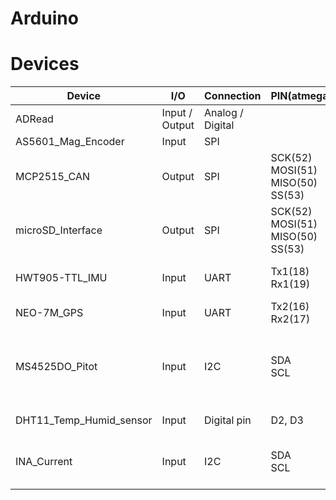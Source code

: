 # Arduino

# Devices
| Device                  | I/O            | Connection       | PIN(atmega2560)                           | Library name                                                                                                                                        | 
| ----------------------- | -------------- | ---------------- | ----------------------------------------- | --------------------------------------------------------------------------------------------------------------------------------------------------- | 
| ADRead                  | Input / Output | Analog / Digital |                                           | --                                                                                                                                                  | 
| AS5601_Mag_Encoder      | Input          | SPI              |                                           | --                                                                                                                                                  | 
| MCP2515_CAN             | Output         | SPI              | SCK(52)<br>MOSI(51)<br>MISO(50)<br>SS(53) | [autowp / arduino-mcp2515](https://github.com/autowp/arduino-mcp2515)                                                                               | 
| microSD_Interface       | Output         | SPI              | SCK(52)<br>MOSI(51)<br>MISO(50)<br>SS(53) | [arduino-libraries / SD](https://github.com/arduino-libraries/SD/tree/master/examples)                                                              | 
| HWT905-TTL_IMU          | Input          | UART             | Tx1(18)<br>Rx1(19)                        | JY901.h on [WITMOTION / HWT905-TTL<br>](https://github.com/WITMOTION/HWT905-TTL)                                                                    | 
| NEO-7M_GPS              | Input          | UART             | Tx2(16)<br>Rx2(17)                        | [mikalhart / TinyGPSPlus](https://github.com/mikalhart/TinyGPSPlus)                                                                                 | 
| MS4525DO_Pitot          | Input          | I2C              | SDA<br>SCL                                | [bolderflight / ms4525do](https://github.com/bolderflight/ms4525do)<br><br>(included [bolderflight / units](https://github.com/bolderflight/units)) | 
| DHT11_Temp_Humid_sensor | Input          | Digital pin      | D2, D3                                    | [adafruit / DHT-sensor-library](https://github.com/adafruit/DHT-sensor-library)                                                                     | 
| INA_Current             | Input          | I2C              | SDA<br>SCL                                | [asukiaaa / INA226_asukiaaa](https://github.com/asukiaaa/INA226_asukiaaa)<br>or<br>[Zanduino / INA](https://github.com/Zanduino/INA)                | 